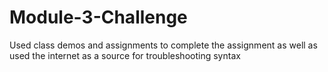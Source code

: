 # Module-3-Challenge

Used class demos and assignments to complete the assignment as well as used the internet as a source for troubleshooting syntax
